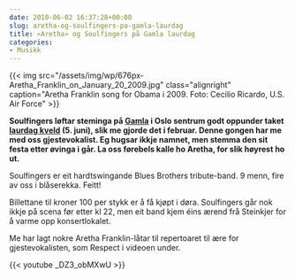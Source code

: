 ```yaml
---
date: 2010-06-02 16:37:28+00:00
slug: aretha-og-soulfingers-pa-gamla-laurdag
title: «Aretha» og Soulfingers på Gamla laurdag
categories:
- Musikk
---
```

{{< img src="/assets/img/wp/676px-Aretha_Franklin_on_January_20_2009.jpg" class="alignright" caption="Aretha Franklin song for Obama i 2009. Foto: Cecilio Ricardo, U.S. Air Force" >}}

**Soulfingers løftar steminga på [Gamla](http://www.gamla.no/) i Oslo sentrum godt oppunder taket [laurdag kveld](http://www.facebook.com/event.php?eid=116058885100375&ref=ts) (5. juni), slik me gjorde det i februar. Denne gongen har me med oss gjestevokalist. Eg hugsar ikkje namnet, men stemma den sit festa etter øvinga i går. La oss førebels kalle ho Aretha, for slik høyrest ho ut.**

<!--more-->

Soulfingers er eit hardtswingande Blues Brothers tribute-band. 9 menn, fire av oss i blåserekka. Feitt!

Billettane til kroner 100 per stykk er å få kjøpt i døra. Soulfingers går nok ikkje på scena før etter kl 22, men eit band kjem éins ærend frå Steinkjer for å varme opp konsertlokalet.

Me har lagt nokre Aretha Franklin-låtar til repertoaret til ære for gjestevokalisten, som Respect i videoen under.

{{< youtube _DZ3_obMXwU >}}
